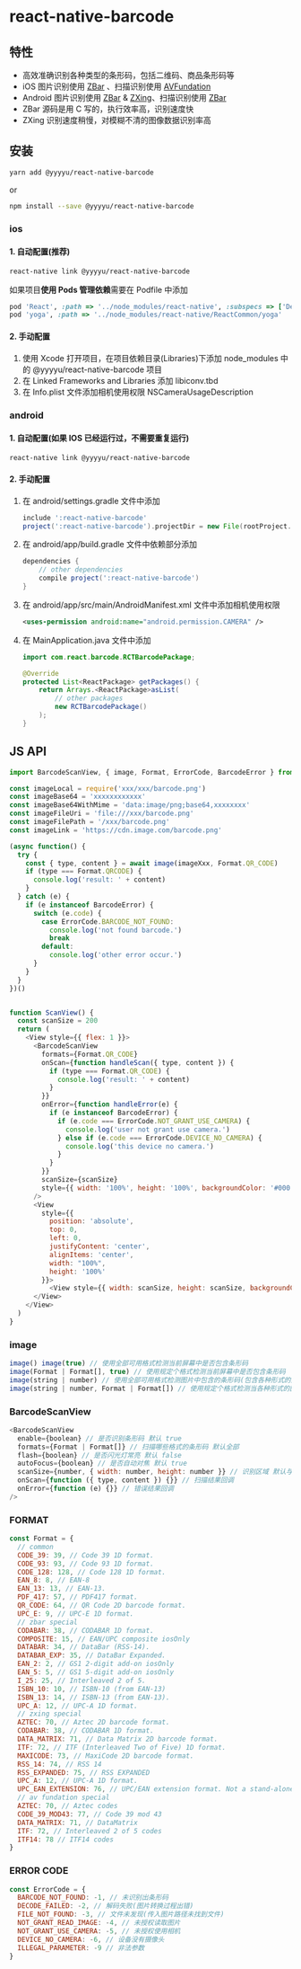 # react-native-barcode

## 特性

- 高效准确识别各种类型的条形码，包括二维码、商品条形码等
- iOS 图片识别使用 [ZBar](http://zbar.sourceforge.net/) 、扫描识别使用 [AVFundation](https://developer.apple.com/av-foundation/)
- Android 图片识别使用 [ZBar](http://zbar.sourceforge.net/) & [ZXing](https://github.com/zxing/zxing)、扫描识别使用 [ZBar](http://zbar.sourceforge.net/)
- ZBar 源码是用 C 写的，执行效率高，识别速度快
- ZXing 识别速度稍慢，对模糊不清的图像数据识别率高

## 安装

```bash
yarn add @yyyyu/react-native-barcode
```

or

```bash
npm install --save @yyyyu/react-native-barcode
```

### ios

#### 1. 自动配置(推荐)

```bash
react-native link @yyyyu/react-native-barcode
```

如果项目**使用 Pods 管理依赖**需要在 Podfile 中添加

```ruby
pod 'React', :path => '../node_modules/react-native', :subspecs => ['Dependency']
pod 'yoga', :path => '../node_modules/react-native/ReactCommon/yoga'
```
#### 2. 手动配置

1. 使用 Xcode 打开项目，在项目依赖目录(Libraries)下添加 node_modules 中的 @yyyyu/react-native-barcode 项目
2. 在 Linked Frameworks and Libraries 添加 libiconv.tbd
3. ​在 Info.plist 文件添加相机使用权限 NSCameraUsageDescription

### android

#### 1. 自动配置(如果 IOS 已经运行过，不需要重复运行)

```bash
react-native link @yyyyu/react-native-barcode
```

#### 2. 手动配置

1. 在 android/settings.gradle 文件中添加

    ```Groovy
    include ':react-native-barcode'
    project(':react-native-barcode').projectDir = new File(rootProject.projectDir, '../node_modules/@yyyyu/react-native-barcode/android')
    ```

2. 在 android/app/build.gradle 文件中依赖部分添加

    ```Groovy
    dependencies {
        // other dependencies
        compile project(':react-native-barcode')
    }
    ```
  
3. 在 android/app/src/main/AndroidManifest.xml 文件中添加相机使用权限

    ```xml
    <uses-permission android:name="android.permission.CAMERA" />
    ```

4. 在 MainApplication.java 文件中添加

    ```Java
    import com.react.barcode.RCTBarcodePackage;

    @Override
    protected List<ReactPackage> getPackages() {
        return Arrays.<ReactPackage>asList(
            // other packages
            new RCTBarcodePackage()
        );
    }
    ```

## JS API

```javascript
import BarcodeScanView, { image, Format, ErrorCode, BarcodeError } from '@yyyyu/react-native-barcode'

const imageLocal = require('xxx/xxx/barcode.png')
const imageBase64 = 'xxxxxxxxxxxx'
const imageBase64WithMime = 'data:image/png;base64,xxxxxxxx'
const imageFileUri = 'file:///xxx/barcode.png'
const imageFilePath = '/xxx/barcode.png'
const imageLink = 'https://cdn.image.com/barcode.png'

(async function() {
  try {
    const { type, content } = await image(imageXxx, Format.QR_CODE)
    if (type === Format.QRCODE) {
      console.log('result: ' + content)
    }
  } catch (e) {
    if (e instanceof BarcodeError) {
      switch (e.code) {
        case ErrorCode.BARCODE_NOT_FOUND:
          console.log('not found barcode.')
          break
        default:
          console.log('other error occur.')
      }
    }
  }
})()


function ScanView() {
  const scanSize = 200
  return (
    <View style={{ flex: 1 }}>
      <BarcodeScanView
        formats={Format.QR_CODE}
        onScan={function handleScan({ type, content }) {
          if (type === Format.QR_CODE) {
            console.log('result: ' + content)
          }
        }}
        onError={function handleError(e) {
          if (e instanceof BarcodeError) {
            if (e.code === ErrorCode.NOT_GRANT_USE_CAMERA) {
              console.log('user not grant use camera.')
            } else if (e.code === ErrorCode.DEVICE_NO_CAMERA) {
              console.log('this device no camera.')
            }
          }
        }}
        scanSize={scanSize}
        style={{ width: '100%', height: '100%', backgroundColor: '#000' }}
      />
      <View 
        style={{ 
          position: 'absolute', 
          top: 0, 
          left: 0, 
          justifyContent: 'center', 
          alignItems: 'center', 
          width: "100%", 
          height: '100%' 
        }}>
          <View style={{ width: scanSize, height: scanSize, backgroundColor: '#f003' }} />
      </View>
    </View>
  )
}
```

### image

```javascript
image() image(true) // 使用全部可用格式检测当前屏幕中是否包含条形码
image(Format | Format[], true) // 使用规定个格式检测当前屏幕中是否包含条形码
image(string | number) // 使用全部可用格式检测图片中包含的条形码(包含各种形式的图片)
image(string | number, Format | Format[]) // 使用规定个格式检测当各种形式的图片是否包含条形码
```

### BarcodeScanView

```javascript
<BarcodeScanView
  enable={boolean} // 是否识别条形码 默认 true
  formats={Format | Format[]} // 扫描哪些格式的条形码 默认全部
  flash={boolean} // 是否闪光灯常亮 默认 false
  autoFocus={boolean} // 是否自动对焦 默认 true
  scanSize={number, { width: number, height: number }} // 识别区域 默认与显示区域相同
  onScan={function ({ type, content }) {}} // 扫描结果回调
  onError={function (e) {}} // 错误结果回调
/>
```

### FORMAT
```javascript
const Format = {
  // common
  CODE_39: 39, // Code 39 1D format.
  CODE_93: 93, // Code 93 1D format.
  CODE_128: 128, // Code 128 1D format.
  EAN_8: 8, // EAN-8
  EAN_13: 13, // EAN-13.
  PDF_417: 57, // PDF417 format.
  QR_CODE: 64, // QR Code 2D barcode format.
  UPC_E: 9, // UPC-E 1D format.
  // zbar special
  CODABAR: 38, // CODABAR 1D format.
  COMPOSITE: 15, // EAN/UPC composite iosOnly
  DATABAR: 34, // DataBar (RSS-14).
  DATABAR_EXP: 35, // DataBar Expanded.
  EAN_2: 2, // GS1 2-digit add-on iosOnly
  EAN_5: 5, // GS1 5-digit add-on iosOnly
  I_25: 25, // Interleaved 2 of 5.
  ISBN_10: 10, // ISBN-10 (from EAN-13)
  ISBN_13: 14, // ISBN-13 (from EAN-13).
  UPC_A: 12, // UPC-A 1D format.
  // zxing special
  AZTEC: 70, // Aztec 2D barcode format.
  CODABAR: 38, // CODABAR 1D format.
  DATA_MATRIX: 71, // Data Matrix 2D barcode format.
  ITF: 72, // ITF (Interleaved Two of Five) 1D format.
  MAXICODE: 73, // MaxiCode 2D barcode format.
  RSS_14: 74, // RSS 14
  RSS_EXPANDED: 75, // RSS EXPANDED
  UPC_A: 12, // UPC-A 1D format.
  UPC_EAN_EXTENSION: 76, // UPC/EAN extension format. Not a stand-alone format.
  // av fundation special
  AZTEC: 70, // Aztec codes
  CODE_39_MOD43: 77, // Code 39 mod 43
  DATA_MATRIX: 71, // DataMatrix
  ITF: 72, // Interleaved 2 of 5 codes
  ITF14: 78 // ITF14 codes
}
```

### ERROR CODE

```javascript
const ErrorCode = {
  BARCODE_NOT_FOUND: -1, // 未识别出条形码
  DECODE_FAILED: -2, // 解码失败(图片转换过程出错)
  FILE_NOT_FOUND: -3, // 文件未发现(传入图片路径未找到文件)
  NOT_GRANT_READ_IMAGE: -4, // 未授权读取图片
  NOT_GRANT_USE_CAMERA: -5, // 未授权使用相机
  DEVICE_NO_CAMERA: -6, // 设备没有摄像头
  ILLEGAL_PARAMETER: -9 // 非法参数
}
```
